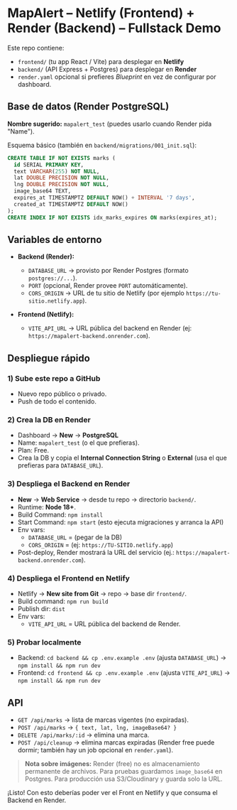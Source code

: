 # MapAlert – Netlify (Frontend) + Render (Backend) – Fullstack Demo

Este repo contiene:
- `frontend/` (tu app React / Vite) para desplegar en **Netlify**
- `backend/` (API Express + Postgres) para desplegar en **Render**
- `render.yaml` opcional si prefieres _Blueprint_ en vez de configurar por dashboard.

## Base de datos (Render PostgreSQL)
**Nombre sugerido:** `mapalert_test` (puedes usarlo cuando Render pida "Name").

Esquema básico (también en `backend/migrations/001_init.sql`):

```sql
CREATE TABLE IF NOT EXISTS marks (
  id SERIAL PRIMARY KEY,
  text VARCHAR(255) NOT NULL,
  lat DOUBLE PRECISION NOT NULL,
  lng DOUBLE PRECISION NOT NULL,
  image_base64 TEXT,
  expires_at TIMESTAMPTZ DEFAULT NOW() + INTERVAL '7 days',
  created_at TIMESTAMPTZ DEFAULT NOW()
);
CREATE INDEX IF NOT EXISTS idx_marks_expires ON marks(expires_at);
```

## Variables de entorno
- **Backend (Render):**
  - `DATABASE_URL` → provisto por Render Postgres (formato `postgres://...`).
  - `PORT` (opcional, Render provee `PORT` automáticamente).
  - `CORS_ORIGIN` → URL de tu sitio de Netlify (por ejemplo `https://tu-sitio.netlify.app`).

- **Frontend (Netlify):**
  - `VITE_API_URL` → URL pública del backend en Render (ej: `https://mapalert-backend.onrender.com`).

## Despliegue rápido

### 1) Sube este repo a GitHub
- Nuevo repo público o privado.
- Push de todo el contenido.

### 2) Crea la DB en Render
- Dashboard → **New** → **PostgreSQL**
- Name: `mapalert_test` (o el que prefieras).
- Plan: Free.
- Crea la DB y copia el **Internal Connection String** o **External** (usa el que prefieras para `DATABASE_URL`).

### 3) Despliega el Backend en Render
- **New** → **Web Service** → desde tu repo → directorio `backend/`.
- Runtime: **Node 18+**.
- Build Command: `npm install`
- Start Command: `npm start`  (esto ejecuta migraciones y arranca la API)
- Env vars:
  - `DATABASE_URL` = (pegar de la DB)
  - `CORS_ORIGIN` = (ej: `https://TU-SITIO.netlify.app`)
- Post-deploy, Render mostrará la URL del servicio (ej.: `https://mapalert-backend.onrender.com`).

### 4) Despliega el Frontend en Netlify
- Netlify → **New site from Git** → repo → base dir `frontend/`.
- Build command: `npm run build`
- Publish dir: `dist`
- Env vars:
  - `VITE_API_URL` = URL pública del backend de Render.

### 5) Probar localmente
- Backend: `cd backend && cp .env.example .env` (ajusta `DATABASE_URL`) → `npm install && npm run dev`
- Frontend: `cd frontend && cp .env.example .env` (ajusta `VITE_API_URL`) → `npm install && npm run dev`

## API
- `GET /api/marks` → lista de marcas vigentes (no expiradas).
- `POST /api/marks` → `{ text, lat, lng, imageBase64? }`
- `DELETE /api/marks/:id` → elimina una marca.
- `POST /api/cleanup` → elimina marcas expiradas (Render free puede dormir; también hay un job opcional en `render.yaml`).

> **Nota sobre imágenes:** Render (free) no es almacenamiento permanente de archivos. Para pruebas guardamos `image_base64` en Postgres. Para producción usa S3/Cloudinary y guarda solo la URL.

¡Listo! Con esto deberías poder ver el Front en Netlify y que consuma el Backend en Render.
